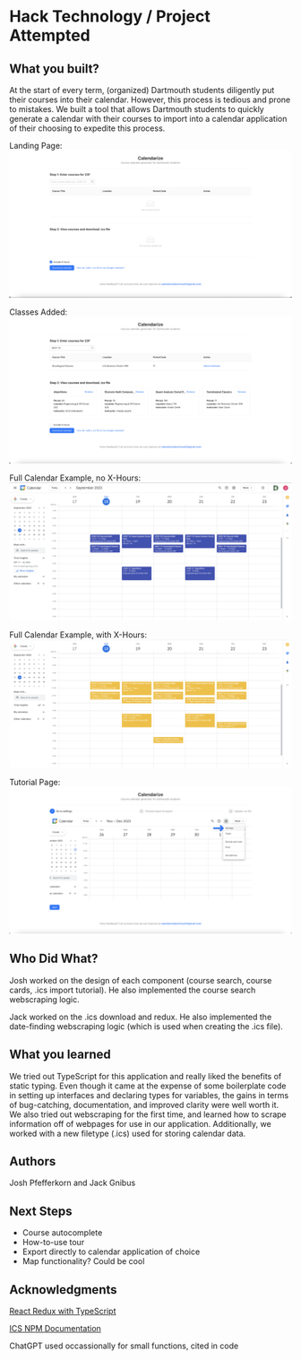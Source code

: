 # Hack Technology / Project Attempted

## What you built? 

At the start of every term, (organized) Dartmouth students diligently put their courses into their calendar. However, this process is tedious and prone to mistakes. We built a tool that allows Dartmouth students to quickly generate a calendar with their courses to import into a calendar application of their choosing to expedite this process.


Landing Page:
![Landing Page](src/assets/prodnoclasses.png)

Classes Added:
![Classes Added](src/assets/prodwithclasses.png)

Full Calendar Example, no X-Hours:
![Full Calendar, no X-Hours](src/assets/calnox.png)

Full Calendar Example, with X-Hours:
![Full Calendar, with X-Hours](src/assets/calwithx.png)

Tutorial Page:
![Tutorial](src/assets/tutorial.png)

## Who Did What?

Josh worked on the design of each component (course search, course cards, .ics import tutorial). He also implemented the course search webscraping logic.

Jack worked on the .ics download and redux. He also implemented the date-finding webscraping logic (which is used when creating the .ics file).

## What you learned

We tried out TypeScript for this application and really liked the benefits of static typing. Even though it came at the expense of some boilerplate code in setting up interfaces and declaring types for variables, the gains in terms of bug-catching, documentation, and improved clarity were well worth it. We also tried out webscraping for the first time, and learned how to scrape information off of webpages for use in our application. Additionally, we worked with a new filetype (.ics) used for storing calendar data.

## Authors

Josh Pfefferkorn and Jack Gnibus

## Next Steps

- Course autocomplete
- How-to-use tour
- Export directly to calendar application of choice
- Map functionality? Could be cool

## Acknowledgments

[React Redux with TypeScript](https://react-redux.js.org/introduction/getting-started)

[ICS NPM Documentation](https://www.npmjs.com/package/ics)

ChatGPT used occassionally for small functions, cited in code